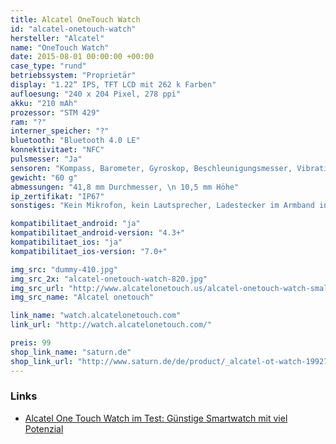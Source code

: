 ```yaml
---
title: Alcatel OneTouch Watch
id: "alcatel-onetouch-watch"
hersteller: "Alcatel"
name: "OneTouch Watch"
date: 2015-08-01 00:00:00 +00:00
case_type: "rund"
betriebssystem: "Proprietär"
display: "1.22“ IPS, TFT LCD mit 262 k Farben"
aufloesung: "240 x 204 Pixel, 278 ppi"
akku: "210 mAh"
prozessor: "STM 429"
ram: "?"
interner_speicher: "?"
bluetooth: "Bluetooth 4.0 LE"
konnektivitaet: "NFC"
pulsmesser: "Ja"
sensoren: "Kompass, Barometer, Gyroskop, Beschleunigungsmesser, Vibrationsmotor"
gewicht: "60 g"
abmessungen: "41,8 mm Durchmesser, \n 10,5 mm Höhe"
ip_zertifikat: "IP67"
sonstiges: "Kein Mikrofon, kein Lautsprecher, Ladestecker im Armband integriert, Armband in 2 Größen erhältlich, App-Umfang kann nicht erweitert werden"

kompatibilitaet_android: "ja"
kompatibilitaet_android-version: "4.3+"
kompatibilitaet_ios: "ja"
kompatibilitaet_ios-version: "7.0+"

img_src: "dummy-410.jpg"
img_src_2x: "alcatel-onetouch-watch-820.jpg"
img_src_url: "http://www.alcatelonetouch.us/alcatel-onetouch-watch-small-medium-band-black"
img_src_name: "Alcatel onetouch"

link_name: "watch.alcatelonetouch.com"
link_url: "http://watch.alcatelonetouch.com/"

preis: 99
shop_link_name: "saturn.de"
shop_link_url: "http://www.saturn.de/de/product/_alcatel-ot-watch-1992767.html"
---
```


### Links
* [Alcatel One Touch Watch im Test: Günstige Smartwatch mit viel Potenzial](http://www.mobilegeeks.de/test/alcatel-one-touch-watch/)
